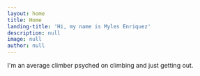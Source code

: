 ```yaml
---
layout: home
title: Home
landing-title: 'Hi, my name is Myles Enriquez'
description: null
image: null
author: null
---
```


I'm an average climber psyched on climbing and just getting out.
